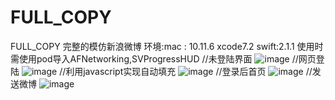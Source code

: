 # FULL_COPY
FULL_COPY 完整的模仿新浪微博
环境:mac : 10.11.6  xcode7.2 swift:2.1.1
使用时需使用pod导入AFNetworking,SVProgressHUD
//未登陆界面
 ![image](https://raw.githubusercontent.com/kedu/FULL_COPY/master/xingLangWeiBo/images-folder/notLogin.png)
//网页登陆
![image](https://raw.githubusercontent.com/kedu/FULL_COPY/master/xingLangWeiBo/images-folder/webLogin.png)
//利用javascript实现自动填充
![image](https://raw.githubusercontent.com/kedu/FULL_COPY/master/xingLangWeiBo/images-folder/auto.png)
//登录后首页
![image](https://raw.githubusercontent.com/kedu/FULL_COPY/master/xingLangWeiBo/images-folder/loginHome.png)
//发送微博
![image](https://raw.githubusercontent.com/kedu/FULL_COPY/master/xingLangWeiBo/images-folder/sengweibo.png)